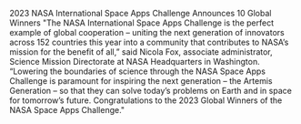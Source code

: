 2023 NASA International Space Apps Challenge Announces 10 Global Winners 
 "The NASA International Space Apps Challenge is the perfect example of global cooperation – uniting the next generation of innovators across 152 countries this year into a community that contributes to NASA’s mission for the benefit of all,” said Nicola Fox, associate administrator, Science Mission Directorate at NASA Headquarters in Washington. “Lowering the boundaries of science through the NASA Space Apps Challenge is paramount for inspiring the next generation – the Artemis Generation – so that they can solve today’s problems on Earth and in space for tomorrow’s future. Congratulations to the 2023 Global Winners of the NASA Space Apps Challenge."